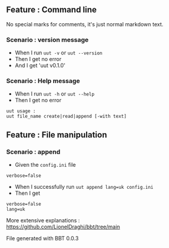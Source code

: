 ## Feature : Command line

No special marks for comments, it's just normal markdown text.

### Scenario : version message
  - When I run `uut -v` or `uut --version`
  - Then I get no error
  - And I get 'uut v0.1.0'

### Scenario : Help message
  - When I run `uut -h` or `uut --help`
  - Then I get no error
```
uut usage :
uut file_name create|read|append [-with text]
```

## Feature : File manipulation

### Scenario : append
  - Given the `config.ini` file
```
verbose=false
```
  - When I successfully run `uut append lang=uk config.ini`
  - Then I get
```
verbose=false
lang=uk
```

More extensive explanations : https://github.com/LionelDraghi/bbt/tree/main

File generated with BBT 0.0.3
